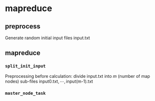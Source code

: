 #  mapreduce

## preprocess
Generate random initial input files $\text{input.txt}$

##   mapreduce

###  `split_init_input`
Preprocessing before calculation: divide $\text{input.txt}$ into $m$ (number of map nodes) sub-files $\text{input0.txt},\cdots,\text{input(m-1).txt}$
### `master_node_task`





<!--stackedit_data:
eyJoaXN0b3J5IjpbMjk0ODc3MzgwLDYxMTA1MjUyMywtMjEyMT
A1OTYyMywtMTY0Njg1MDQwLC0xNTAyNzE5NzUyLC0xMzQzNTA2
NTE1LC0yMDg4NzQ2NjEyLC0xNTAzNDEyMDI5LC04Mzc2NTE3ND
YsLTUyNzc5NTQ1NCwtODM4MDMzODkwLC0xOTIyOTYzMTcwLDEy
MzcyOTIxODUsMTc3NjAxMTEwMyw4MzMxODE4OTcsMTg1NjgyOD
I5MV19
-->